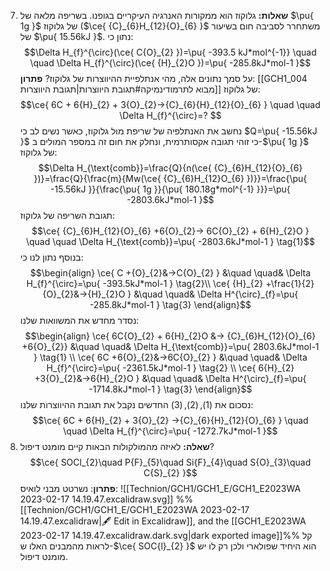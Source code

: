 7. **שאלות:** 
	גלוקוז הוא ממקורות האנרגיה העיקריים בגופנו. בשריפה מלאה של $\pu{ 1g }$ של גלוקוז ($\ce{ {C}_{6}H_{12}{O}_{6} }$ משתחרר לסביבה חום בשיעור של $\pu{ 15.56kJ }$. נתון כי:
	$$\Delta H_{f}^{\circ}(\ce{ C{O}_{2} })=\pu{ -393.5 kJ*mol^{-1}} \quad \quad \Delta H_{f}^{\circ}(\ce{ {H}_{2}O })=\pu{ -285.8kJ*mol-1 }$$
	על סמך נתונים אלה, מהי אנתלפיית ההיווצרות של גלוקוז?
	**פתרון**:
	[[GCH1_004 מבוא לתרמודינמיקה#תגובת היווצרות|תגובת היווצרות]] של גלוקוז:
	$$\ce{ 6C + 6{H}_{2} + 3{O}_{2}->{C}_{6}{H}_{12}{O}_{6} } \quad \quad \Delta H_{f}^{\circ}=? $$
	נחשב את האנתלפיה של שריפת מול גלוקוז, כאשר נשים לב כי $Q=\pu{ -15.56kJ }$ כי זוהי תגובה אקסותרמית, ונחלק את חום זה במספר המולים ב-$\pu{ 1g }$ של גלוקוז:
	$$\Delta H_{\text{comb}}=\frac{Q}{n(\ce{ {C}_{6}H_{12}{O}_{6} })}=\frac{Q}{\frac{m}{Mw(\ce{ {C}_{6}H_{12}O_{6} })}}=\frac{\pu{ -15.56kJ }}{\frac{\pu{ 1g }}{\pu{ 180.18g*mol^{-1} }}}=\pu{ -2803.6kJ*mol-1 }$$
	תגובת השריפה של גלוקוז:
	$$\ce{ {C}_{6}H_{12}{O}_{6} +6{O}_{2}-> 6C{O}_{2} + 6{H}_{2}O } \quad \quad \Delta H_{\text{comb}}=\pu{ -2803.6kJ*mol-1 } \tag{1}$$
	בנוסף נתון לנו כי:
	$$\begin{align}
\ce{ C +{O}_{2}&->C{O}_{2} } &\quad \quad& \Delta H_{f}^{\circ}=\pu{ -393.5kJ*mol-1 } \tag{2}\\
\ce{ {H}_{2} +\frac{1}{2}{O}_{2}&->{H}_{2}O } &\quad \quad& \Delta H^{\circ}_{f}=\pu{ -285.8kJ*mol-1 } \tag{3}
\end{align}$$
	נסדר מחדש את המשוואות שלנו:
	$$\begin{align}
\ce{ 6C{O}_{2} + 6{H}_{2}O &-> {C}_{6}H_{12}{O}_{6} +6{O}_{2}} &\quad \quad& \Delta H_{\text{comb}}=\pu{ 2803.6kJ*mol-1 } \tag{1} \\
\ce{ 6C +6{O}_{2}&->6C{O}_{2} } &\quad \quad& \Delta H_{f}^{\circ}=\pu{ -2361.5kJ*mol-1 } \tag{2} \\
\ce{ 6{H}_{2} +3{O}_{2}&->6{H}_{2}O } &\quad \quad& \Delta H^{\circ}_{f}=\pu{ -1714.8kJ*mol-1 } \tag{3}
\end{align}$$
נסכום את $(1),(2),(3)$ החדשים נקבל את תגובת ההיווצרות שלנו:
	$$\ce{ 6C + 6{H}_{2} + 3{O}_{2} ->{C}_{6}{H}_{12}{O}_{6} } \quad \quad \Delta H_{f}^{\circ}=\pu{ -1272.7kJ*mol-1 }$$
14. **שאלה:**
	לאיזה מהמולקולות הבאות קיים מומנט דיפול?
	$$\ce{ SOCl_{2}\quad P{F}_{5}\quad Si{F}_{4}\quad S{O}_{3}\quad C{S}_{2} }$$
	**פתרון**:
	נשרטט מבני לואיס:
	![[Technion/GCH1/GCH1_E/GCH1_E2023WA 2023-02-17 14.19.47.excalidraw.svg]]
%%[[Technion/GCH1/GCH1_E/GCH1_E2023WA 2023-02-17 14.19.47.excalidraw|🖋 Edit in Excalidraw]], and the [[GCH1_E2023WA 2023-02-17 14.19.47.excalidraw.dark.svg|dark exported image]]%%
	קל לראות מהמבנים האלו ש-$\ce{ SOC{l}_{2} }$ הוא היחיד שפולארי ולכן רק לו יש מומנט דיפול.